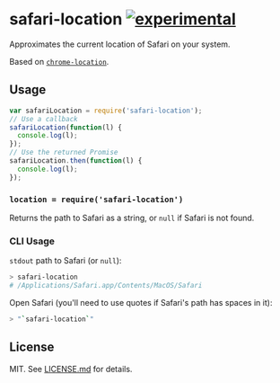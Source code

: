 # safari-location [![experimental](http://badges.github.io/stability-badges/dist/experimental.svg)](http://github.com/badges/stability-badges)

Approximates the current location of Safari on your system.

Based on [`chrome-location`](https://github.com/hughsk/chrome-location).

## Usage

```js
var safariLocation = require('safari-location');
// Use a callback
safariLocation(function(l) {
  console.log(l);
});
// Use the returned Promise
safariLocation.then(function(l) {
  console.log(l);
});
```
### `location = require('safari-location')`

Returns the path to Safari as a string, or `null` if Safari is not found.

### CLI Usage

`stdout` path to Safari (or `null`):
```bash
> safari-location
# /Applications/Safari.app/Contents/MacOS/Safari
```

Open Safari (you'll need to use quotes if Safari's path has spaces in it):

```bash
> "`safari-location`"
```

## License

MIT. See [LICENSE.md](http://github.com/davidtheclark/safari-location/blob/master/LICENSE.md) for details.
